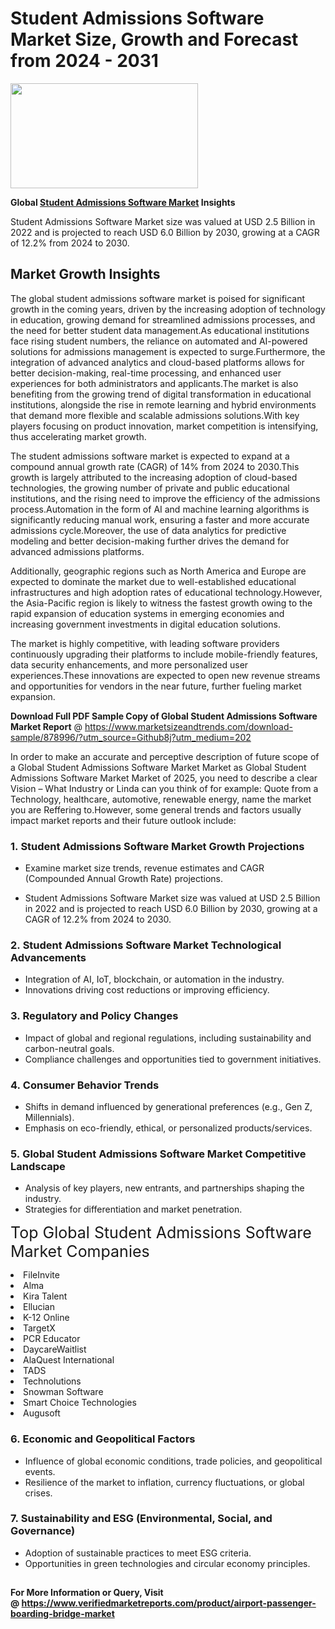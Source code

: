 <H1>Student Admissions Software Market Size, Growth and Forecast from 2024 - 2031</H1><img class="aligncenter size-medium wp-image-584254" src="https://thirdeyenews.in/wp-content/uploads/2024/09/Global-Market-Research-300x168.jpeg" alt="" width="300" height="168" /><p><strong>Global&nbsp;<a href="https://www.marketsizeandtrends.com/download-sample/878996/?utm_source=Github8j?utm_medium=202">Student Admissions Software Market</a> Insights</strong></p><p>Student Admissions Software Market size was valued at USD 2.5 Billion in 2022 and is projected to reach USD 6.0 Billion by 2030, growing at a CAGR of 12.2% from 2024 to 2030.</p><p><h2>Market Growth Insights</h2> <p>The global student admissions software market is poised for significant growth in the coming years, driven by the increasing adoption of technology in education, growing demand for streamlined admissions processes, and the need for better student data management.As educational institutions face rising student numbers, the reliance on automated and AI-powered solutions for admissions management is expected to surge.Furthermore, the integration of advanced analytics and cloud-based platforms allows for better decision-making, real-time processing, and enhanced user experiences for both administrators and applicants.The market is also benefiting from the growing trend of digital transformation in educational institutions, alongside the rise in remote learning and hybrid environments that demand more flexible and scalable admissions solutions.With key players focusing on product innovation, market competition is intensifying, thus accelerating market growth.</p> <p>The student admissions software market is expected to expand at a compound annual growth rate (CAGR) of 14% from 2024 to 2030.This growth is largely attributed to the increasing adoption of cloud-based technologies, the growing number of private and public educational institutions, and the rising need to improve the efficiency of the admissions process.Automation in the form of AI and machine learning algorithms is significantly reducing manual work, ensuring a faster and more accurate admissions cycle.Moreover, the use of data analytics for predictive modeling and better decision-making further drives the demand for advanced admissions platforms.</p> <p>Additionally, geographic regions such as North America and Europe are expected to dominate the market due to well-established educational infrastructures and high adoption rates of educational technology.However, the Asia-Pacific region is likely to witness the fastest growth owing to the rapid expansion of education systems in emerging economies and increasing government investments in digital education solutions.</p> <p>The market is highly competitive, with leading software providers continuously upgrading their platforms to include mobile-friendly features, data security enhancements, and more personalized user experiences.These innovations are expected to open new revenue streams and opportunities for vendors in the near future, further fueling market expansion.</p> <p><span class=""><strong>Download Full PDF Sample Copy of Global Student Admissions Software Market Report</strong> @ <a href="https://www.marketsizeandtrends.com/download-sample/878996/?utm_source=Github8j?utm_medium=202" target="_blank">https://www.marketsizeandtrends.com/download-sample/878996/?utm_source=Github8j?utm_medium=202</a></span></p><p>In order to make an accurate and perceptive description of future scope of a Global&nbsp;Student Admissions Software Market Market as Global&nbsp;Student Admissions Software Market Market of 2025, you need to describe a clear Vision &ndash; What Industry or Linda can you think of for example: Quote from a Technology, healthcare, automotive, renewable energy, name the market you are Reffering to.However, some general trends and factors usually impact market reports and their future outlook include:</p><h3>1.&nbsp;<strong>Student Admissions Software Market Growth Projections</strong></h3><ul><li>Examine market size trends, revenue estimates and CAGR (Compounded Annual Growth Rate) projections.</li><li><p>Student Admissions Software Market size was valued at USD 2.5 Billion in 2022 and is projected to reach USD 6.0 Billion by 2030, growing at a CAGR of 12.2% from 2024 to 2030.</p></li></ul><h3>2.&nbsp;<strong>Student Admissions Software Market Technological Advancements</strong></h3><ul><li>Integration of AI, IoT, blockchain, or automation in the industry.</li><li>Innovations driving cost reductions or improving efficiency.</li></ul><h3>3.&nbsp;<strong>Regulatory and Policy Changes</strong></h3><ul><li>Impact of global and regional regulations, including sustainability and carbon-neutral goals.</li><li>Compliance challenges and opportunities tied to government initiatives.</li></ul><h3>4.&nbsp;<strong>Consumer Behavior Trends</strong></h3><ul><li>Shifts in demand influenced by generational preferences (e.g., Gen Z, Millennials).</li><li>Emphasis on eco-friendly, ethical, or personalized products/services.</li></ul><h3>5.&nbsp;<strong>Global Student Admissions Software Market Competitive Landscape</strong></h3><ul><li>Analysis of key players, new entrants, and partnerships shaping the industry.</li><li>Strategies for differentiation and market penetration.</li></ul><p data-pm-slice="1 1 []"><span style="color: inherit; font-family: inherit; font-size: 25px;">Top Global Student Admissions Software Market Companies</span></p><div class="" data-test-id=""><p><li>FileInvite</li><li> Alma</li><li> Kira Talent</li><li> Ellucian</li><li> K-12 Online</li><li> TargetX</li><li> PCR Educator</li><li> DaycareWaitlist</li><li> AlaQuest International</li><li> TADS</li><li> Technolutions</li><li> Snowman Software</li><li> Smart Choice Technologies</li><li> Augusoft</li></p></div><h3>6.&nbsp;<strong>Economic and Geopolitical Factors</strong></h3><ul><li>Influence of global economic conditions, trade policies, and geopolitical events.</li><li>Resilience of the market to inflation, currency fluctuations, or global crises.</li></ul><h3>7.&nbsp;<strong>Sustainability and ESG (Environmental, Social, and Governance)</strong></h3><ul><li>Adoption of sustainable practices to meet ESG criteria.</li><li>Opportunities in green technologies and circular economy principles.</li></ul><h2><strong style="font-size: 14px;">For More Information or Query, Visit @&nbsp;</strong><a style="background-color: #ffffff; font-size: 14px;" href="https://www.marketsizeandtrends.com/report/student-admissions-software-market/" target="_blank">https://www.verifiedmarketreports.com/product/airport-passenger-boarding-bridge-market</a></h2>